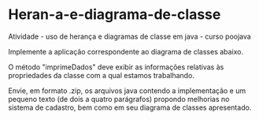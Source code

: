 # Heran-a-e-diagrama-de-classe
Atividade - uso de herança e diagramas de classe em java - curso poojava

Implemente a aplicação correspondente ao diagrama de classes abaixo.  

O método "imprimeDados" deve exibir as informações relativas às propriedades da classe com a qual estamos trabalhando.

Envie, em formato .zip, os arquivos java contendo a implementação e um pequeno texto (de dois a quatro parágrafos) propondo melhorias no sistema de cadastro, bem como em seu diagrama de classes apresentado.
